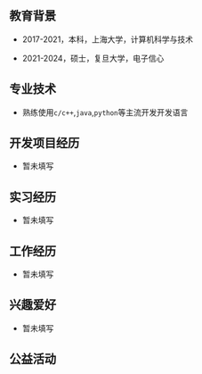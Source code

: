 
## 教育背景

- 2017-2021，本科，上海大学，计算机科学与技术

- 2021-2024，硕士，复旦大学，电子信心

## 专业技术

- 熟练使用`c/c++`,`java`,`python`等主流开发开发语言


## 开发项目经历

- 暂未填写

## 实习经历

- 暂未填写

## 工作经历

- 暂未填写

## 兴趣爱好

- 暂未填写


## 公益活动

